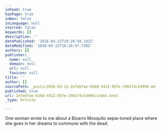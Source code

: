 ```yaml
---
inFeed: true
hasPage: true
inNav: false
inLanguage: null
starred: false
keywords: []
description: ''
datePublished: '2016-03-22T18:28:58.141Z'
dateModified: '2016-03-22T18:28:57.730Z'
authors: []
publisher:
  name: null
  domain: null
  url: null
  favicon: null
title: ''
author: []
sourcePath: _posts/2016-03-22-2e7ebfae-6368-4412-95fe-2961f4c54996.md
published: true
url: 2e7ebfae-6368-4412-95fe-2961f4c54996/index.html
_type: Article

---
```

One woman wrote to me about a Bizarro Mosquito sepia-toned place where she goes in her dreams to commune with the dead.
